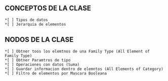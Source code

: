 ## CONCEPTOS DE LA CLASE
    *[ ] Tipos de datos
    *[ ] Jerarquia de elementos

## NODOS DE LA CLASE
    *[ ] Obtner toos los elemtnos de una Family Type (All Element of Family Type)
    *[ ] Obtner Paramtros de tipo
    *[ ] Operaciones con datos (Suma)
    *[ ] Guardar informacion dentro de elemntos (All Elements of Category)
    *[ ] Filtro de elementos por Mascara Booleana 
